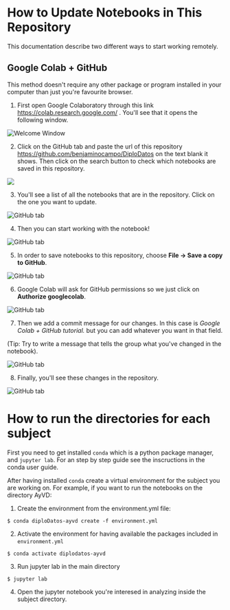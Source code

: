 # How to Update Notebooks in This Repository

This documentation describe two different ways to start working remotely.

## Google Colab + GitHub

This method doesn't require any other package or program installed in your computer than just you're favourite browser.

1. First open Google Colaboratory through this link https://colab.research.google.com/ . You'll see that it opens the
following window.

![Welcome Window](docs_images/colab_github_part1.png)

2. Click on the GitHub tab and paste the url of this repository https://github.com/benjaminocampo/DiploDatos on the text blank it shows.
Then click on the search button to check which notebooks are saved in this repository.

![](docs_images/colab_github_part2.png)

3. You'll see a list of all the notebooks that are in the repository. Click on the one you want to update.

![GitHub tab](docs_images/colab_github_part3.png)

4. Then you can start working with the notebook!

![GitHub tab](docs_images/colab_github_part4.png)


5. In order to save notebooks to this repository, choose **File -> Save a copy to GitHub**.

![GitHub tab](docs_images/colab_github_part5.png)


6. Google Colab will ask for GitHub permissions so we just click on **Authorize googlecolab**.

![GitHub tab](docs_images/colab_github_part6.png)


7. Then we add a commit message for our changes. In this case is *Google Colab + GitHub tutorial.* but you can add whatever you want in that field.

(Tip: Try to write a message that tells the group what you've changed in the notebook).

![GitHub tab](docs_images/colab_github_part7.png)

8. Finally, you'll see these changes in the repository.

![GitHub tab](docs_images/colab_github_part8.png)





	


# How to run the directories for each subject

First you need to get installed `conda` which is a python package manager, and `jupyter lab`. For an step
by step guide see the inscructions in the conda user guide.

After having installed `conda` create a virtual environment for the subject
you are working on. For example, if you want to run the notebooks on the directory AyVD:

1. Create the environment from the environment.yml file:

```
$ conda diploDatos-ayvd create -f environment.yml
```

2. Activate the environment for having available the packages included in `environment.yml`

```
$ conda activate diplodatos-ayvd
```

3. Run jupyter lab in the main directory

```
$ jupyter lab
```

4. Open the jupyter notebook you're interesed in analyzing inside the subject directory.
